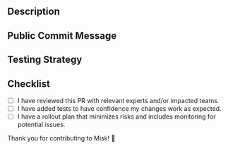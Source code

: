 <!-- 
Template sections are optional. Consider including relevant sections to better communicate with reviewers and the Misk community the impact of your change.
-->

## Description

<!-- Why is your change necessary? What does it solve? -->

## Public Commit Message

<!-- Don't include any sensitive or internal details. You may enclose any publicly sharable 
relevant sections within `{public}{/public}` tags. -->

## Testing Strategy

<!-- How did you test your solution? -->

<!-- Additional: Consider including relevant sections below as relevant.

## Related Work
    - Link any relevant PRs, tickets, or documentation for additional context

## Screenshots
    - For visual changes, please include a before and after screenshot image

## Communication Plan
    - Provide details on how and where you’ll communicate updates (e.g. `#misk-external` Slack n
channel)
    - Outline guidance for affected teams or external Misk users

## Definition of Done
    - Define success criteria, such as verification steps beyond merging the code (e.g.,
confirming the change works across all services)

## Rollout Strategy and Risk Mitigation
    - Describe how you plan to release the change (e.g., feature flags, gradual rollout, canary 
testing)
    - Any risks or monitoring steps to detect any issues during the rollout?
-->

## Checklist

<!-- 
Complete checklists to ensure continued high standards for Misk. Delete items that are not 
relevant. 
-->

- [ ] I have reviewed this PR with relevant experts and/or impacted teams.
- [ ] I have added tests to have confidence my changes work as expected.
- [ ] I have a rollout plan that minimizes risks and includes monitoring for potential issues.

Thank you for contributing to Misk! 🎉
